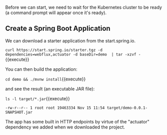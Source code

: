 Before we can start, we need to wait for the Kubernetes cluster to be ready (a command prompt will appear once it's ready).

## Create a Spring Boot Application

We can download a starter application from the start.spring.io.

`curl https://start.spring.io/starter.tgz -d dependencies=webflux,actuator -d baseDir=demo  | tar -xzvf -`{{execute}}

You can then build the application:

`cd demo && ./mvnw install`{{execute}}

and see the result (an executable JAR file):

`ls -l target/*.jar`{{execute}}

```
-rw-r--r-- 1 root root 19463334 Nov 15 11:54 target/demo-0.0.1-SNAPSHOT.jar
```

The app has some built in HTTP endpoints by virtue of the "actuator" dependency we added when we downloaded the project.